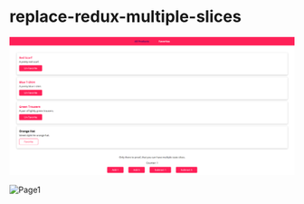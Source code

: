 # replace-redux-multiple-slices
![Page1](/images/replace-redux-06-bonus-multiple-slices(1).png)

![Page1](https://github.com/chandnijp/replace-redux-multiple-slices/blob/master/Images/replace-redux-06-bonus-multiple-slices(1).png)
